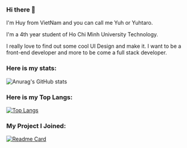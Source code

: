 ### Hi there 👋
<p>I'm Huy from VietNam and you can call me Yuh or Yuhtaro.</p>
<p>I'm a 4th year student of Ho Chi Minh University Technology.</p>
<p>I really love to find out some cool UI Design and make it. I want to be a front-end developer and more to be come a full stack developer.</p>

### Here is my stats:
![Anurag's GitHub stats](https://github-readme-stats.vercel.app/api?username=nameishuy&show_icons=true&theme=dracula)

### Here is my Top Langs:
[![Top Langs](https://github-readme-stats.vercel.app/api/top-langs/?username=anuraghazra&layout=compact)](https://github.com/anuraghazra/github-readme-stats)

### My Project I Joined:
[![Readme Card](https://github-readme-stats.vercel.app/api/pin/?username=Sennnnnnnnnnnnn&repo=ProjectWebASP.Net)](https://github.com/anuraghazra/github-readme-stats)
